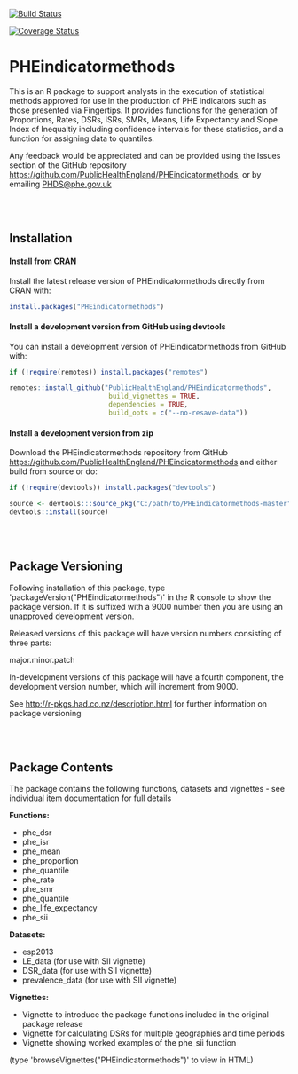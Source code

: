 
<!-- README.md is generated from README.Rmd. Please edit that file -->
[![Build Status](https://travis-ci.org/PublicHealthEngland/PHEindicatormethods.svg?branch=master)](https://travis-ci.org/PublicHealthEngland/PHEindicatormethods?branch=master)

[![Coverage Status](https://coveralls.io/repos/github/PublicHealthEngland/PHEindicatormethods/badge.svg?branch=master)](https://coveralls.io/github/PublicHealthEngland/PHEindicatormethods?branch=master)

PHEindicatormethods
===================

This is an R package to support analysts in the execution of statistical methods approved for use in the production of PHE indicators such as those presented via Fingertips. It provides functions for the generation of Proportions, Rates, DSRs, ISRs, SMRs, Means, Life Expectancy and Slope Index of Inequaltiy including confidence intervals for these statistics, and a function for assigning data to quantiles.

Any feedback would be appreciated and can be provided using the Issues section of the GitHub repository <https://github.com/PublicHealthEngland/PHEindicatormethods>, or by emailing <PHDS@phe.gov.uk>

<br/> <br/>

Installation
------------

#### Install from CRAN

Install the latest release version of PHEindicatormethods directly from CRAN with:

``` r
install.packages("PHEindicatormethods")
```

#### Install a development version from GitHub using devtools

You can install a development version of PHEindicatormethods from GitHub with:

``` r
if (!require(remotes)) install.packages("remotes")

remotes::install_github("PublicHealthEngland/PHEindicatormethods",
                         build_vignettes = TRUE,
                         dependencies = TRUE,
                         build_opts = c("--no-resave-data"))
```

#### Install a development version from zip

Download the PHEindicatormethods repository from GitHub <https://github.com/PublicHealthEngland/PHEindicatormethods> and either build from source or do:

``` r
if (!require(devtools)) install.packages("devtools")

source <- devtools:::source_pkg("C:/path/to/PHEindicatormethods-master")
devtools::install(source)
```

<br/> <br/>

Package Versioning
------------------

Following installation of this package, type 'packageVersion("PHEindicatormethods")' in the R console to show the package version. If it is suffixed with a 9000 number then you are using an unapproved development version.

Released versions of this package will have version numbers consisting of three parts:

major.minor.patch

In-development versions of this package will have a fourth component, the development version number, which will increment from 9000.

See <http://r-pkgs.had.co.nz/description.html> for further information on package versioning

<br/> <br/>

Package Contents
----------------

The package contains the following functions, datasets and vignettes - see individual item documentation for full details

**Functions:**

-   phe\_dsr
-   phe\_isr
-   phe\_mean
-   phe\_proportion
-   phe\_quantile
-   phe\_rate
-   phe\_smr
-   phe\_quantile
-   phe\_life\_expectancy
-   phe\_sii

**Datasets:**

-   esp2013
-   LE\_data (for use with SII vignette)
-   DSR\_data (for use with SII vignette)
-   prevalence\_data (for use with SII vignette)

**Vignettes:**

-   Vignette to introduce the package functions included in the original package release
-   Vignette for calculating DSRs for multiple geographies and time periods
-   Vignette showing worked examples of the phe\_sii function

(type 'browseVignettes("PHEindicatormethods")' to view in HTML)
